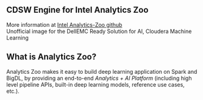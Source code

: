 ## CDSW Engine for Intel Analytics Zoo
More information at [Intel Analytics-Zoo github](https://github.com/intel-analytics/analytics-zoo) \
Unofficial image for the DellEMC Ready Solution for AI, Cloudera Machine Learning

## What is Analytics Zoo?
Analytics Zoo makes it easy to build deep learning application on Spark and BigDL, by providing an end-to-end *Analytics + AI Platform* (including high level pipeline APIs, built-in deep learning models, reference use cases, etc.).
